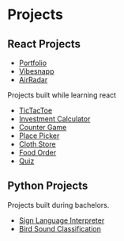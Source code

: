 # Projects

## React Projects

<ul>
    <li><a href="https://dinesh.my" target="_blank">Portfolio</a></li>
    <li><a href="https://github.com/dineshkidd/vibesnapp" target="_blank">Vibesnapp</a></li>
    <li><a href="https://airradar.vercel.app/" target="_blank">AirRadar</a></li>

</ul>


Projects built while learning react

<ul>
    <li><a href="https://react-tictactoe-dineshkidds-projects.vercel.app/" target="_blank">TicTacToe</a></li>
    <li><a href="https://react-investment-calculator-dineshkidds-projects.vercel.app/" target="_blank">Investment Calculator</a></li>
    <li><a href="https://react-counter-game-dineshkidds-projects.vercel.app/" target="_blank">Counter Game</a></li>
    <li><a href="https://react-places-wobe-dineshkidds-projects.vercel.app/" target="_blank">Place Picker</a></li>
    <li><a href="https://react-cloth-store-dineshkidds-projects.vercel.app/" target="_blank">Cloth Store</a></li>
    <li><a href="https://react-food-app-orcin.vercel.app/" target="_blank">Food Order</a></li>
    <li><a href="https://react-quiz-app-dineshkidds-projects.vercel.app/" target="_blank">Quiz</a></li>
</ul>



## Python Projects

Projects built during bachelors.

<ul>
    <li><a href="https://github.com/dineshkidd/Sign-Language-Interpreter-SIH2020_IC464_Hack-o-holics#sign-language-interpreter" target="_blank">Sign Language Interpreter</a></li>
    <li><a href="https://github.com/dineshkidd/Bird-Sound-Classification/tree/main#bird-sound-classification" target="_blank">Bird Sound Classification</a></li>
</ul>
